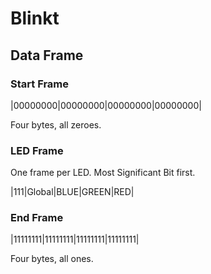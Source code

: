 # Blinkt

## Data Frame

### Start Frame

|00000000|00000000|00000000|00000000|

Four bytes, all zeroes.

### LED Frame

One frame per LED. Most Significant Bit first.

|111|Global|BLUE|GREEN|RED|

### End Frame

|11111111|11111111|11111111|11111111|

Four bytes, all ones.
